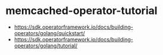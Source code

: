 # memcached-operator-tutorial

* https://sdk.operatorframework.io/docs/building-operators/golang/quickstart/
* https://sdk.operatorframework.io/docs/building-operators/golang/tutorial/